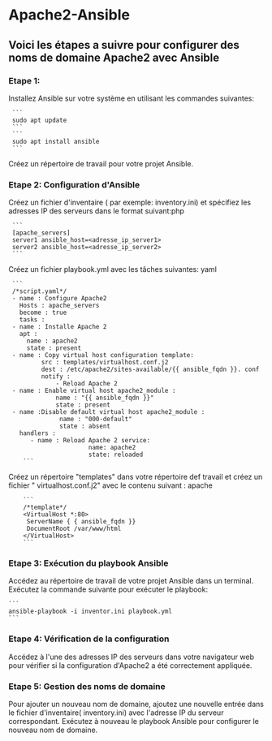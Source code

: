# Apache2-Ansible
## Voici les étapes a suivre pour configurer des noms de domaine Apache2 avec Ansible
  ### Etape 1: 
   Installez Ansible sur votre système en utilisant les commandes suivantes:
   
     ```
     sudo apt update
     ```
     ```
     sudo apt install ansible
     ```
     
  Créez un répertoire de travail pour votre projet Ansible.
   
  ### Etape 2: Configuration d'Ansible
  Créez un fichier d'inventaire ( par exemple: inventory.ini) et spécifiez les adresses IP des serveurs dans le format suivant:php
     
     ```
     [apache_servers] 
     server1 ansible_host=<adresse_ip_server1> 
     server2 ansible_host=<adresse_ip_server2>
     ```
     
 Créez un fichier playbook.yml avec les tâches suivantes: yaml
     
     ```
     /*script.yaml*/
     - name : Configure Apache2
       Hosts : apache_servers 
       become : true 
       tasks :
     - name : Installe Apache 2 
       apt : 
         name : apache2
         state : present 
     - name : Copy virtual host configuration template:
             src : templates/virtualhost.conf.j2 
             dest : /etc/apache2/sites-available/{{ ansible_fqdn }}. conf
             notify :
                 - Reload Apache 2
     - name : Enable virtual host apache2_module : 
                 name : "{{ ansible_fqdn }}" 
                 state : present
     - name :Disable default virtual host apache2_module : 
                  name : "000-default"
                  state : absent
       handlers : 
          - name : Reload Apache 2 service: 
                          name: apache2 
                          state: reloaded
        ```
        
 Créez un répertoire "templates" dans votre répertoire def travail et créez un fichier " virtualhost.conf.j2" avec le contenu suivant : apache
 
        ```
        /*template*/
        <VirtualHost *:80> 
         ServerName { { ansible_fqdn }} 
         DocumentRoot /var/www/html
        </VirtualHost>
        ```
        
### Etape 3: Exécution du playbook Ansible
 Accédez au répertoire de travail de votre projet Ansible dans un terminal.
 Exécutez la commande suivante pour exécuter le playbook:
 
    ```
    ansible-playbook -i inventor.ini playbook.yml
    ```
    
### Etape 4: Vérification de la configuration
 Accédez à l'une des adresses IP des serveurs dans votre navigateur web pour vérifier si la configuration d'Apache2 a été correctement appliquée.
    
### Etape 5: Gestion des noms de domaine
 Pour ajouter un nouveau nom de domaine, ajoutez une nouvelle entrée dans le fichier d'inventaire( inventory.ini) avec l'adresse IP du serveur correspondant.
 Exécutez à nouveau le playbook Ansible pour configurer le nouveau nom de domaine.
   
